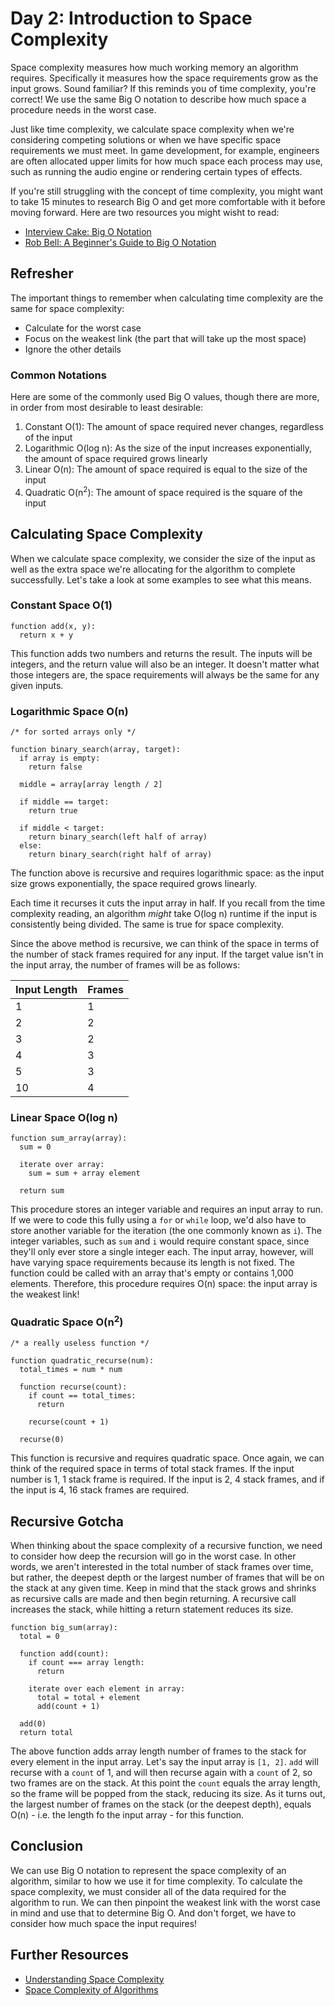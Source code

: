 # Day 2: Introduction to Space Complexity

Space complexity measures how much working memory an algorithm requires. Specifically it measures how the space requirements grow as the input grows. Sound familiar? If this reminds you of time complexity, you're correct! We use the same Big O notation to describe how much space a procedure needs in the worst case.

Just like time complexity, we calculate space complexity when we're considering competing solutions or when we have specific space requirements we must meet. In game development, for example, engineers are often allocated upper limits for how much space each process may use, such as running the audio engine or rendering certain types of effects.

If you're still struggling with the concept of time complexity, you might want to take 15 minutes to research Big O and get more comfortable with it before moving forward. Here are two resources you might wisht to read:
- [Interview Cake: Big O Notation](https://www.interviewcake.com/article/java/big-o-notation-time-and-space-complexity)
- [Rob Bell: A Beginner's Guide to Big O Notation](https://rob-bell.net/2009/06/a-beginners-guide-to-big-o-notation/)

## Refresher

The important things to remember when calculating time complexity are the same for space complexity:
- Calculate for the worst case
- Focus on the weakest link (the part that will take up the most space)
- Ignore the other details

### Common Notations

Here are some of the commonly used Big O values, though there are more, in order from most desirable to least desirable:

1. Constant O(1): The amount of space required never changes, regardless of the input
2. Logarithmic O(log n): As the size of the input increases exponentially, the amount of space required grows linearly
3. Linear O(n): The amount of space required is equal to the size of the input
4. Quadratic O(n<sup>2</sup>): The amount of space required is the square of the input

## Calculating Space Complexity

When we calculate space complexity, we consider the size of the input as well as the extra space we're allocating for the algorithm to complete successfully. Let's take a look at some examples to see what this means.

### Constant Space O(1)

```
function add(x, y):
  return x + y
```

This function adds two numbers and returns the result. The inputs will be integers, and the return value will also be an integer. It doesn't matter what those integers are, the space requirements will always be the same for any given inputs.

### Logarithmic Space O(n)

```
/* for sorted arrays only */

function binary_search(array, target):
  if array is empty:
    return false

  middle = array[array length / 2]

  if middle == target:
    return true
  
  if middle < target:
    return binary_search(left half of array)
  else:
    return binary_search(right half of array)
```

The function above is recursive and requires logarithmic space: as the input size grows exponentially, the space required grows linearly.

Each time it recurses it cuts the input array in half. If you recall from the time complexity reading, an algorithm _might_ take O(log n) runtime if the input is consistently being divided. The same is true for space complexity.

Since the above method is recursive, we can think of the space in terms of the number of stack frames required for any input. If the target value isn't in the input array, the number of frames will be as follows:

| Input Length | Frames |
|--------|--------|
| 1 | 1 |
| 2 | 2 |
| 3 | 2 |
| 4 | 3 |
| 5 | 3 |
| 10 | 4 |

### Linear Space O(log n)

```
function sum_array(array):
  sum = 0

  iterate over array:
    sum = sum + array element

  return sum
```

This procedure stores an integer variable and requires an input array to run. If we were to code this fully using a `for` or `while` loop, we'd also have to store another variable for the iteration (the one commonly known as `i`). The integer variables, such as `sum` and `i` would require constant space, since they'll only ever store a single integer each. The input array, however, will have varying space requirements because its length is not fixed. The function could be called with an array that's empty or contains 1,000 elements. Therefore, this procedure requires O(n) space: the input array is the weakest link!

### Quadratic Space O(n<sup>2</sup>)

```
/* a really useless function */

function quadratic_recurse(num):
  total_times = num * num

  function recurse(count):
    if count == total_times:
      return
    
    recurse(count + 1)

  recurse(0)
```

This function is recursive and requires quadratic space. Once again, we can think of the required space in terms of total stack frames. If the input number is 1, 1 stack frame is required. If the input is 2, 4 stack frames, and if the input is 4, 16 stack frames are required. 

## Recursive Gotcha

When thinking about the space complexity of a recursive function, we need to consider how deep the recursion will go in the worst case. In other words, we aren't interested in the total number of stack frames over time, but rather, the deepest depth or the largest number of frames that will be on the stack at any given time. Keep in mind that the stack grows and shrinks as recursive calls are made and then begin returning. A recursive call increases the stack, while hitting a return statement reduces its size.

```
function big_sum(array):
  total = 0

  function add(count):
    if count === array length:
      return
    
    iterate over each element in array:
      total = total + element
      add(count + 1)

  add(0)
  return total
```

The above function adds array length number of frames to the stack for every element in the input array. Let's say the input array is `[1, 2]`. `add` will recurse with a `count` of 1, and will then recurse again with a `count` of 2, so two frames are on the stack. At this point the `count` equals the array length, so the frame will be popped from the stack, reducing its size. As it turns out, the largest number of frames on the stack (or the deepest depth), equals O(n) - i.e. the length fo the input array - for this function.

## Conclusion

We can use Big O notation to represent the space complexity of an algorithm, similar to how we use it for time complexity. To calculate the space complexity, we must consider all of the data required for the algorithm to run. We can then pinpoint the weakest link with the worst case in mind and use that to determine Big O. And don't forget, we have to consider how much space the input requires!

## Further Resources

- [Understanding Space Complexity](https://www.baeldung.com/cs/space-complexity)
- [Space Complexity of Algorithms](https://www.studytonight.com/data-structures/space-complexity-of-algorithms#)
